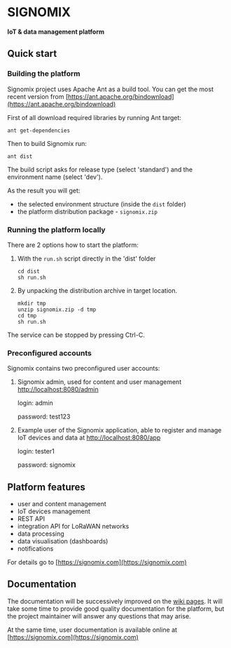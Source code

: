 # SIGNOMIX

**IoT & data management platform**

## Quick start

### Building the platform

Signomix project uses Apache Ant as a build tool. You can get the most recent version from [https://ant.apache.org/bindownload](https://ant.apache.org/bindownload)

First of all download required libraries by running Ant target:

    ant get-dependencies

Then to build Signomix run:

    ant dist

The build script asks for release type (select 'standard') and the environment name (select 'dev').

As the result you will get: 

* the selected environment structure (inside the `dist` folder)
* the platform distribution package - `signomix.zip`

### Running the platform locally

There are 2 options how to start the platform:

1. With the `run.sh` script directly in the 'dist' folder

    ```
    cd dist
    sh run.sh
    ```

2. By unpacking the distribution archive in target location.

    ```
    mkdir tmp
    unzip signomix.zip -d tmp
    cd tmp
    sh run.sh
    ```

The service can be stopped by pressing Ctrl-C.

### Preconfigured accounts

Signomix contains two preconfigured user accounts:

1. Signomix admin, used for content and user management [http://localhost:8080/admin](http://localhost:8080/admin)

    login: admin

    password: test123

2. Example user of the Signomix application, able to register and manage IoT devices and data at [http://localhost:8080/app](http://localhost:8080/app)

    login: tester1

    password: signomix

## Platform features

* user and content management
* IoT devices management
* REST API
* integration API for LoRaWAN networks
* data processing
* data visualisation (dashboards)
* notifications

For details go to [https://signomix.com](https://signomix.com)

## Documentation

The documentation will be successively improved on the [wiki pages](https://github.com/gskorupa/signomix/wiki). It will take some time to provide good quality documentation for the platform, but the project maintainer will answer any questions that may arise. 

At the same time, user documentation is available online at [https://signomix.com](https://signomix.com)
